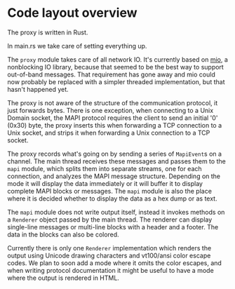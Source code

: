 Code layout overview
====================

The proxy is written in Rust.

In main.rs we take care of setting everything up.

The `proxy` module takes care of all network IO. It's currently based on [mio],
a nonblocking IO library, because that seemed to be the best way to support
out-of-band messages. That requirement has gone away and mio could now probably
be replaced with a simpler threaded implementation, but that hasn't happened
yet.

The proxy is not aware of the structure of the communication protocol, it just
forwards bytes. There is one exception, when connecting to a Unix Domain socket,
the MAPI protocol requires the client to send an initial '0' (0x30) byte, the
proxy inserts this when forwarding a TCP connection to a Unix socket, and strips
it when forwarding a Unix connection to a TCP socket.

The proxy records what's going on by sending a series of `MapiEvent`s on a
channel. The main thread receives these messages and passes them to the `mapi`
module, which splits them into separate streams, one for each connection, and
analyzes the MAPI message structure. Depending on the mode it will display the
data immediately or it will buffer it to display complete MAPI blocks or
messages. The `mapi` module is also the place where it is decided whether to
display the data as a hex dump or as text.

The `mapi` module does not write output itself, instead it invokes methods on a
`Renderer` object passed by the main thread. The renderer can display
single-line messages or multi-line blocks with a header and a footer. The data
in the blocks can also be colored.

Currently there is only one `Renderer` implementation which renders the output
using Unicode drawing characters and vt100/ansi color escape codes. We plan to
soon add a mode where it omits the color escapes, and when writing protocol
documentation it might be useful to have a mode where the output is rendered in
HTML.


[mio]: https://github.com/tokio-rs/mio

